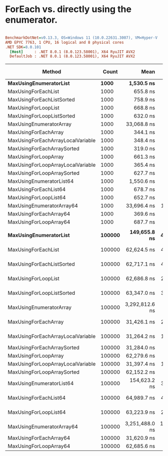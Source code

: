 # ForEach vs. directly using the enumerator.


``` ini

BenchmarkDotNet=v0.13.3, OS=Windows 11 (10.0.22631.3007), VM=Hyper-V
AMD EPYC 7763, 1 CPU, 16 logical and 8 physical cores
.NET SDK=8.0.101
  [Host]     : .NET 8.0.1 (8.0.123.58001), X64 RyuJIT AVX2
  DefaultJob : .NET 8.0.1 (8.0.123.58001), X64 RyuJIT AVX2


```
|                            Method |  Count |           Mean |        Error |      StdDev | Ratio | RatioSD |     Gen0 | Allocated | Alloc Ratio |
|---------------------------------- |------- |---------------:|-------------:|------------:|------:|--------:|---------:|----------:|------------:|
|            **MaxUsingEnumeratorList** |   **1000** |     **1,530.5 ns** |      **5.75 ns** |     **5.38 ns** |  **2.33** |    **0.01** |   **0.0019** |      **40 B** |          **NA** |
|               MaxUsingForEachList |   1000 |       655.8 ns |      4.18 ns |     3.71 ns |  1.00 |    0.00 |        - |         - |          NA |
|         MaxUsingForEachListSorted |   1000 |       758.9 ns |     33.28 ns |    98.13 ns |  1.09 |    0.12 |        - |         - |          NA |
|               MaxUsingForLoopList |   1000 |       668.8 ns |      6.65 ns |     5.90 ns |  1.02 |    0.01 |        - |         - |          NA |
|         MaxUsingForLoopListSorted |   1000 |       632.0 ns |      1.88 ns |     1.76 ns |  0.96 |    0.01 |        - |         - |          NA |
|           MaxUsingEnumeratorArray |   1000 |    33,068.8 ns |     85.22 ns |    71.16 ns | 50.45 |    0.28 |   1.4038 |   24032 B |          NA |
|              MaxUsingForEachArray |   1000 |       344.1 ns |      1.89 ns |     1.67 ns |  0.52 |    0.00 |        - |         - |          NA |
| MaxUsingForEachArrayLocalVariable |   1000 |       348.4 ns |      1.48 ns |     1.32 ns |  0.53 |    0.00 |        - |         - |          NA |
|        MaxUsingForEachArraySorted |   1000 |       319.0 ns |      1.00 ns |     0.94 ns |  0.49 |    0.00 |        - |         - |          NA |
|              MaxUsingForLoopArray |   1000 |       661.3 ns |      2.20 ns |     1.95 ns |  1.01 |    0.01 |        - |         - |          NA |
| MaxUsingForLoopArrayLocalVariable |   1000 |       365.4 ns |      3.87 ns |     3.43 ns |  0.56 |    0.01 |        - |         - |          NA |
|        MaxUsingForLoopArraySorted |   1000 |       627.7 ns |      2.88 ns |     2.56 ns |  0.96 |    0.01 |        - |         - |          NA |
|          MaxUsingEnumeratorList64 |   1000 |     1,550.6 ns |      1.43 ns |     1.27 ns |  2.36 |    0.01 |   0.0019 |      40 B |          NA |
|             MaxUsingForEachList64 |   1000 |       678.7 ns |      3.09 ns |     2.89 ns |  1.03 |    0.01 |        - |         - |          NA |
|             MaxUsingForLoopList64 |   1000 |       652.7 ns |      3.46 ns |     3.07 ns |  1.00 |    0.01 |        - |         - |          NA |
|         MaxUsingEnumeratorArray64 |   1000 |    33,696.4 ns |    102.62 ns |    95.99 ns | 51.39 |    0.34 |   1.4038 |   24032 B |          NA |
|            MaxUsingForEachArray64 |   1000 |       369.6 ns |      2.62 ns |     2.45 ns |  0.56 |    0.01 |        - |         - |          NA |
|            MaxUsingForLoopArray64 |   1000 |       687.7 ns |      4.48 ns |     4.19 ns |  1.05 |    0.01 |        - |         - |          NA |
|                                   |        |                |              |             |       |         |          |           |             |
|            **MaxUsingEnumeratorList** | **100000** |   **149,655.8 ns** |    **478.52 ns** |   **447.61 ns** |  **2.39** |    **0.02** |        **-** |      **40 B** |          **NA** |
|               MaxUsingForEachList | 100000 |    62,624.5 ns |    423.64 ns |   396.27 ns |  1.00 |    0.00 |        - |         - |          NA |
|         MaxUsingForEachListSorted | 100000 |    62,717.1 ns |    422.55 ns |   395.26 ns |  1.00 |    0.01 |        - |         - |          NA |
|               MaxUsingForLoopList | 100000 |    62,686.8 ns |    240.37 ns |   200.72 ns |  1.00 |    0.01 |        - |         - |          NA |
|         MaxUsingForLoopListSorted | 100000 |    63,347.0 ns |    332.77 ns |   311.28 ns |  1.01 |    0.01 |        - |         - |          NA |
|           MaxUsingEnumeratorArray | 100000 | 3,292,812.6 ns |  9,490.94 ns | 8,413.47 ns | 52.56 |    0.38 | 140.6250 | 2400034 B |          NA |
|              MaxUsingForEachArray | 100000 |    31,426.1 ns |    207.32 ns |   173.12 ns |  0.50 |    0.01 |        - |         - |          NA |
| MaxUsingForEachArrayLocalVariable | 100000 |    31,264.2 ns |    141.10 ns |   117.83 ns |  0.50 |    0.00 |        - |         - |          NA |
|        MaxUsingForEachArraySorted | 100000 |    31,284.0 ns |     53.30 ns |    47.25 ns |  0.50 |    0.00 |        - |         - |          NA |
|              MaxUsingForLoopArray | 100000 |    62,279.6 ns |     88.82 ns |    74.17 ns |  0.99 |    0.01 |        - |         - |          NA |
| MaxUsingForLoopArrayLocalVariable | 100000 |    31,397.4 ns |    103.24 ns |    96.57 ns |  0.50 |    0.00 |        - |         - |          NA |
|        MaxUsingForLoopArraySorted | 100000 |    62,152.2 ns |     80.32 ns |    62.71 ns |  0.99 |    0.01 |        - |         - |          NA |
|          MaxUsingEnumeratorList64 | 100000 |   154,623.2 ns |    347.53 ns |   308.08 ns |  2.47 |    0.02 |        - |      40 B |          NA |
|             MaxUsingForEachList64 | 100000 |    64,989.7 ns |    466.22 ns |   436.10 ns |  1.04 |    0.01 |        - |         - |          NA |
|             MaxUsingForLoopList64 | 100000 |    63,223.9 ns |    256.29 ns |   227.19 ns |  1.01 |    0.01 |        - |         - |          NA |
|         MaxUsingEnumeratorArray64 | 100000 | 3,251,488.0 ns | 10,081.01 ns | 8,418.10 ns | 51.89 |    0.38 | 140.6250 | 2400034 B |          NA |
|            MaxUsingForEachArray64 | 100000 |    31,620.9 ns |     58.62 ns |    48.95 ns |  0.50 |    0.00 |        - |         - |          NA |
|            MaxUsingForLoopArray64 | 100000 |    62,685.6 ns |     59.00 ns |    52.30 ns |  1.00 |    0.01 |        - |         - |          NA |
